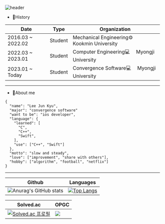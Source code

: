 ![header](https://capsule-render.vercel.app/api?type=transparent&color=gradient&height=160&section=header&text=Hi%20there!%20I'm%20Jun👋&fontSize=50&fontColor=FFFFFF&animation=fadeIn&fontAlign=25)

- 📖History

|Date|Type|Organization|
|-----|---|---|
|2016.03 ~ 2022.02|Student|Mechanical Engineering⚙️　 Kookmin University|
|2022.03 ~ 2023.01|Student|Computer Engineering💻　 Myongji University|
|2023.01 ~ Today|Student|Convergence Software💻　 Myongji University|
---

- 📝About me
```
{
  "name": "Lee Jun Kyu",
  "major": "convergence software"
  "want to be": "ios developer",
  "language": {
    "learned": [
      "C",
      "C++",
      "Swift",
    ],
    "use": ["C++", "Swift"]
  },
  "motto": "slow and steady",
  "love": ["improvement", "share with others"],
  "hobby": ["algorithm", "football", "netflix"]
}
```
---
|Github|Languages|
|-----|---|
|![Anurag's GitHub stats](https://github-readme-stats.vercel.app/api?username=JunnKyuu&show_icons=true&theme=dark)|[![Top Langs](https://github-readme-stats.vercel.app/api/top-langs/?username=JunnKyuu&layout=compact&theme=dark)](https://github.com/anuraghazra/github-readme-stats)|

|Solved.ac|OPGC|
|-----|---|
|[![Solved.ac 프로필](http://mazassumnida.wtf/api/v2/generate_badge?boj=junnkyuu22)](https://solved.ac/junnkyuu22)|<a href="https://opgc.me/#/users/junnkyuu" target="_blank"><img src="https://api.opgc.me/githubs/users/junnkyuu/tag/?theme=dracula" /></a>|
